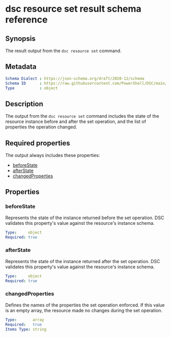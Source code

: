 # dsc resource set result schema reference

## Synopsis

The result output from the `dsc resource set` command.

## Metadata

```yaml
Schema Dialect : https://json-schema.org/draft/2020-12/schema
Schema ID      : https://raw.githubusercontent.com/PowerShell/DSC/main/schemas/2023/08/outputs/resource/set.json
Type           : object
```

## Description

The output from the `dsc resource set` command includes the state of the resource instance before
and after the set operation, and the list of properties the operation changed.

## Required properties

The output always includes these properties:

- [beforeState](#beforestate)
- [afterState](#afterstate)
- [changedProperties](#changedproperties)

## Properties

### beforeState

Represents the state of the instance returned before the set operation. DSC validates this
property's value against the resource's instance schema.

```yaml
Type:     object
Required: true
```

### afterState

Represents the state of the instance returned after the set operation. DSC validates this
property's value against the resource's instance schema.

```yaml
Type:     object
Required: true
```

### changedProperties

Defines the names of the properties the set operation enforced. If this value is an empty array,
the resource made no changes during the set operation.

```yaml
Type:       array
Required:   true
Items Type: string
```
